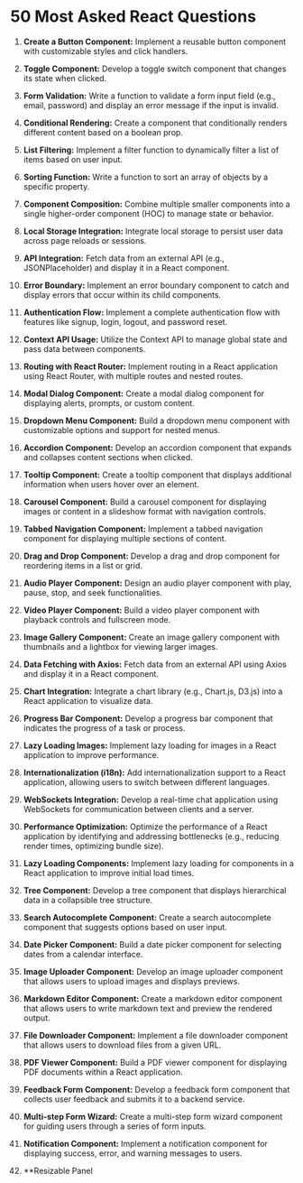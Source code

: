 # 50 Most Asked React Questions

1. **Create a Button Component:**
   Implement a reusable button component with customizable styles and click handlers.

2. **Toggle Component:**
   Develop a toggle switch component that changes its state when clicked.

3. **Form Validation:**
   Write a function to validate a form input field (e.g., email, password) and display an error message if the input is invalid.

4. **Conditional Rendering:**
   Create a component that conditionally renders different content based on a boolean prop.

5. **List Filtering:**
   Implement a filter function to dynamically filter a list of items based on user input.

6. **Sorting Function:**
   Write a function to sort an array of objects by a specific property.

7. **Component Composition:**
   Combine multiple smaller components into a single higher-order component (HOC) to manage state or behavior.

8. **Local Storage Integration:**
   Integrate local storage to persist user data across page reloads or sessions.

9. **API Integration:**
   Fetch data from an external API (e.g., JSONPlaceholder) and display it in a React component.

10. **Error Boundary:**
    Implement an error boundary component to catch and display errors that occur within its child components.

11. **Authentication Flow:**
    Implement a complete authentication flow with features like signup, login, logout, and password reset.

12. **Context API Usage:**
    Utilize the Context API to manage global state and pass data between components.

13. **Routing with React Router:**
    Implement routing in a React application using React Router, with multiple routes and nested routes.

14. **Modal Dialog Component:**
    Create a modal dialog component for displaying alerts, prompts, or custom content.

15. **Dropdown Menu Component:**
    Build a dropdown menu component with customizable options and support for nested menus.

16. **Accordion Component:**
    Develop an accordion component that expands and collapses content sections when clicked.

17. **Tooltip Component:**
    Create a tooltip component that displays additional information when users hover over an element.

18. **Carousel Component:**
    Build a carousel component for displaying images or content in a slideshow format with navigation controls.

19. **Tabbed Navigation Component:**
    Implement a tabbed navigation component for displaying multiple sections of content.

20. **Drag and Drop Component:**
    Develop a drag and drop component for reordering items in a list or grid.

21. **Audio Player Component:**
    Design an audio player component with play, pause, stop, and seek functionalities.

22. **Video Player Component:**
    Build a video player component with playback controls and fullscreen mode.

23. **Image Gallery Component:**
    Create an image gallery component with thumbnails and a lightbox for viewing larger images.

24. **Data Fetching with Axios:**
    Fetch data from an external API using Axios and display it in a React component.

25. **Chart Integration:**
    Integrate a chart library (e.g., Chart.js, D3.js) into a React application to visualize data.

26. **Progress Bar Component:**
    Develop a progress bar component that indicates the progress of a task or process.

27. **Lazy Loading Images:**
    Implement lazy loading for images in a React application to improve performance.

28. **Internationalization (i18n):**
    Add internationalization support to a React application, allowing users to switch between different languages.

29. **WebSockets Integration:**
    Develop a real-time chat application using WebSockets for communication between clients and a server.

30. **Performance Optimization:**
    Optimize the performance of a React application by identifying and addressing bottlenecks (e.g., reducing render times, optimizing bundle size).

31. **Lazy Loading Components:**
    Implement lazy loading for components in a React application to improve initial load times.

32. **Tree Component:**
    Develop a tree component that displays hierarchical data in a collapsible tree structure.

33. **Search Autocomplete Component:**
    Create a search autocomplete component that suggests options based on user input.

34. **Date Picker Component:**
    Build a date picker component for selecting dates from a calendar interface.

35. **Image Uploader Component:**
    Develop an image uploader component that allows users to upload images and displays previews.

36. **Markdown Editor Component:**
    Create a markdown editor component that allows users to write markdown text and preview the rendered output.

37. **File Downloader Component:**
    Implement a file downloader component that allows users to download files from a given URL.

38. **PDF Viewer Component:**
    Build a PDF viewer component for displaying PDF documents within a React application.

39. **Feedback Form Component:**
    Develop a feedback form component that collects user feedback and submits it to a backend service.

40. **Multi-step Form Wizard:**
    Create a multi-step form wizard component for guiding users through a series of form inputs.

41. **Notification Component:**
    Implement a notification component for displaying success, error, and warning messages to users.

42. **Resizable Panel
